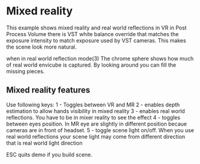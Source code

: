 # Mixed reality

This example shows mixed reality and real world reflections in VR
in Post Process Volume there is VST white balance override that matches the exposure intensity to match exposure used by VST cameras. This makes the scene look more natural.

when in real world reflection mode(3) The chrome sphere shows how much of real world envicube is captured. By looking around you can fill the missing pieces.

## Mixed reality features

Use following keys:
1 - Toggles between VR and MR
2 - enables depth estimation to allow hands visibility in mixed reality
3 - enables real world reflections. You have to be in mixer reality to see the effect
4 - toggles between eyes position. In MR eye are slightly in different position becaue cameras are in front of headset.
5 - toggle scene light on/off. When you use real world reflections your scene light may come from different direction that is real world light direction

ESC quits demo if you build scene.